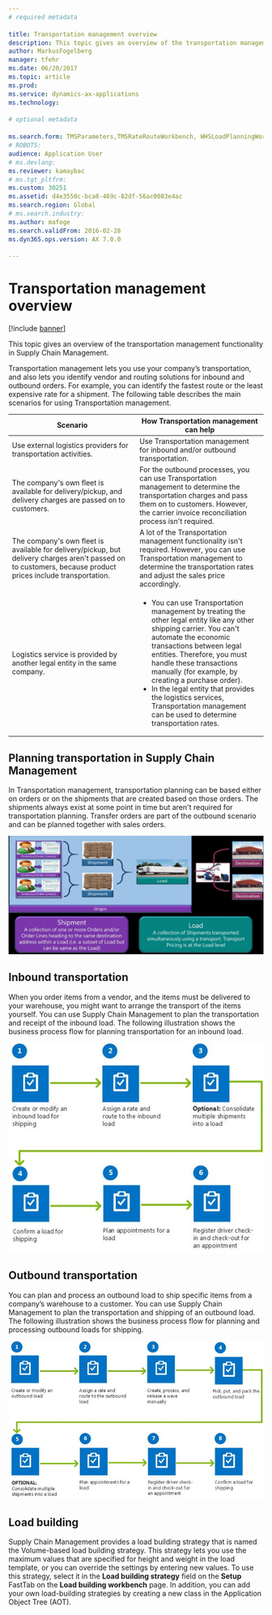 ```yaml
---
# required metadata

title: Transportation management overview
description: This topic gives an overview of the transportation management functionality in Supply Chain Management.
author: MarkusFogelberg
manager: tfehr
ms.date: 06/20/2017
ms.topic: article
ms.prod: 
ms.service: dynamics-ax-applications
ms.technology: 

# optional metadata

ms.search.form: TMSParameters,TMSRateRouteWorkbench, WHSLoadPlanningWorkbench, TMSLoadBuildTemplateApply, WHSLoadTemplate, TMSTransportationStatus, TMSLoadSeal, TMSLoadBuildProposal, TMSLoadBuildWorkbench, TMSLoadBuildStrategy, TMSLoadBuildStrategyAttributeValue
# ROBOTS: 
audience: Application User
# ms.devlang: 
ms.reviewer: kamaybac
# ms.tgt_pltfrm: 
ms.custom: 30251
ms.assetid: d4e3550c-bca8-469c-82df-56ac0083e4ac
ms.search.region: Global
# ms.search.industry: 
ms.author: mafoge
ms.search.validFrom: 2016-02-28
ms.dyn365.ops.version: AX 7.0.0

---
```


# Transportation management overview

[!include [banner](../includes/banner.md)]

This topic gives an overview of the transportation management functionality in Supply Chain Management.

Transportation management lets you use your company’s transportation, and also lets you identify vendor and routing solutions for inbound and outbound orders. For example, you can identify the fastest route or the least expensive rate for a shipment. The following table describes the main scenarios for using Transportation management.

<table>
<colgroup>
<col width="50%" />
<col width="50%" />
</colgroup>
<thead>
<tr class="header">
<th>Scenario</th>
<th>How Transportation management can help</th>
</tr>
</thead>
<tbody>
<tr class="odd">
<td>Use external logistics providers for transportation activities.</td>
<td>Use Transportation management for inbound and/or outbound transportation.</td>
</tr>
<tr class="even">
<td>The company&#39;s own fleet is available for delivery/pickup, and delivery charges are passed on to customers.</td>
<td>For the outbound processes, you can use Transportation management to determine the transportation charges and pass them on to customers. However, the carrier invoice reconciliation process isn&#39;t required.</td>
</tr>
<tr class="odd">
<td>The company&#39;s own fleet is available for delivery/pickup, but delivery charges aren&#39;t passed on to customers, because product prices include transportation.</td>
<td>A lot of the Transportation management functionality isn&#39;t required. However, you can use Transportation management to determine the transportation rates and adjust the sales price accordingly.</td>
</tr>
<tr class="even">
<td>Logistics service is provided by another legal entity in the same company.</td>
<td><ul>
<li>You can use Transportation management by treating the other legal entity like any other shipping carrier. You can&#39;t automate the economic transactions between legal entities. Therefore, you must handle these transactions manually (for example, by creating a purchase order).</li>
<li>In the legal entity that provides the logistics services, Transportation management can be used to determine transportation rates.</li>
</ul></td>
</tr>
</tbody>
</table>

## Planning transportation in Supply Chain Management
In Transportation management, transportation planning can be based either on orders or on the shipments that are created based on those orders. The shipments always exist at some point in time but aren't required for transportation planning. Transfer orders are part of the outbound scenario and can be planned together with sales orders. 

![Load drawing](./media/Load-drawing1-1024x477.jpg)

## Inbound transportation
When you order items from a vendor, and the items must be delivered to your warehouse, you might want to arrange the transport of the items yourself. You can use Supply Chain Management to plan the transportation and receipt of the inbound load. The following illustration shows the business process flow for planning transportation for an inbound load. 

![Business process flow for inbound load transportation](./media/Businessprocessflowforinboundloadtransportation.jpg)

## Outbound transportation
You can plan and process an outbound load to ship specific items from a company’s warehouse to a customer. You can use Supply Chain Management to plan the transportation and shipping of an outbound load. The following illustration shows the business process flow for planning and processing outbound loads for shipping. 

![Planning and processing outbound loads](./media/Planningandprocessingoutboundloads.jpg)

## Load building
Supply Chain Management provides a load building strategy that is named the Volume-based load building strategy. This strategy lets you use the maximum values that are specified for height and weight in the load template, or you can override the settings by entering new values. To use this strategy, select it in the **Load building strategy** field on the **Setup** FastTab on the **Load building workbench** page. In addition, you can add your own load-building strategies by creating a new class in the Application Object Tree (AOT).



